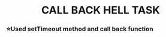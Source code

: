  <h1 align="center"> CALL BACK HELL TASK </h1>

###    ⭐Used setTimeout method and call back function

